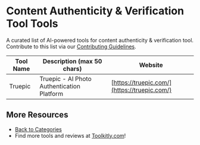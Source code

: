 # Content Authenticity & Verification Tool Tools

A curated list of AI-powered tools for content authenticity & verification tool. Contribute to this list via our [Contributing Guidelines](../CONTRIBUTING.md).

| Tool Name | Description (max 50 chars) | Website |
|-----------|----------------------------|---------|
| Truepic | Truepic - AI Photo Authentication Platform | [https://truepic.com/](https://truepic.com/) |

## More Resources
- [Back to Categories](../README.md)
- Find more tools and reviews at [Toolkitly.com](https://toolkitly.com)!
